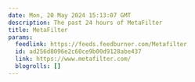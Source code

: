 ```yaml
---
date: Mon, 20 May 2024 15:13:07 GMT
description: The past 24 hours of MetaFilter
title: MetaFilter
params:
  feedlink: https://feeds.feedburner.com/Metafilter
  id: ad256d8096e2c60ce9b00d9128abe437
  link: https://www.metafilter.com/
  blogrolls: []
---
```

